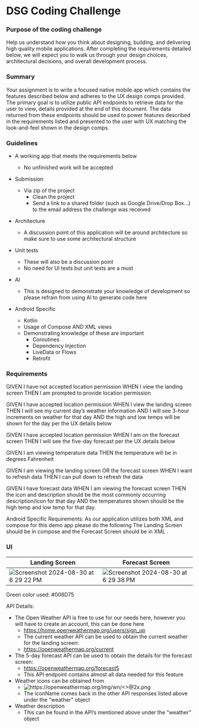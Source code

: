 # DSG Coding Challenge

### Purpose of the coding challenge
Help us understand how you think about designing, building, and delivering high quality mobile applications. After
completing the requirements detailed below, we will expect you to walk us through your design choices, architectural
decisions, and overall development process.

### Summary
Your assignment is to write a focused native mobile app which contains the features described below and adheres to the
UX design comps provided.
The primary goal is to utilize public API endpoints to retrieve data for the user to view, details provided at the end of this
document. The data returned from these endpoints should be used to power features described in the requirements
listed and presented to the user with UX matching the look-and-feel shown in the design comps.

### Guidelines
- A working app that meets the requirements below
  - No unfinished work will be accepted
- Submission
  - Via zip of the project
    - Clean the project
    - Send a link to a shared folder (such as Google Drive/Drop Box...) to the email address the
challenge was received

- Architecture
  - A discussion point of this application will be around architecture so make sure to use some architectural
structure
- Unit tests
  - These will also be a discussion point
  - No need for UI tests but unit tests are a must
- AI
  - This is designed to demonstrate your knowledge of development so please refrain from using AI to
generate code here

- Android Specific
  - Kotlin
  - Usage of Compose AND XML views
  - Demonstrating knowledge of these are important
    - Coroutines
    - Dependency Injection
    - LiveData or Flows
    - Retrofit

### Requirements
GIVEN I have not accepted location permission
WHEN I view the landing screen
THEN I am prompted to provide location permission

GIVEN I have accepted location permission
WHEN I view the landing screen
THEN I will see my current day’s weather information AND I will see 3-hour increments on weather for that day AND the
high and low temps will be shown for the day per the UX details below

GIVEN I have accepted location permission
WHEN I am on the forecast screen
THEN I will see the five-day forecast per the UX details below

GIVEN I am viewing temperature data
THEN the temperature will be in degrees Fahrenheit

GIVEN I am viewing the landing screen OR the forecast screen
WHEN I want to refresh data
THEN I can pull down to refresh the data

GIVEN I have forecast data
WHEN I am viewing the forecast screen
THEN the icon and description should be the most commonly occurring description/icon for that day AND the
temperatures shown should be the high temp and low temp for that day.

Android Specific Requirements:
As our application utilizes both XML and compose for this demo app please do the following
The Landing Screen should be in compose and the Forecast Screen should be in XML .

### UI
| Landing Screen | Forecast Screen |
| ------------- | ------------- |
| ![Screenshot 2024-08-30 at 6 29 22 PM](https://github.com/user-attachments/assets/d1bf8563-6581-45ef-80e3-dfa51277acf9)  | ![Screenshot 2024-08-30 at 6 29 38 PM](https://github.com/user-attachments/assets/5944e371-a08f-431e-8650-4ccbef7c5cec)  |

Green color used: #008D75


API Details:
- The Open Weather API is free to use for our needs here, however you will have to create an account, this can be
done here
  - https://home.openweathermap.org/users/sign_up
  - The current weather API can be used to obtain the current weather for the landing screen:
  - https://openweathermap.org/current
- The 5-day forecast API can be used to obtain the details for the forecast screen:
  - https://openweathermap.org/forecast5
  - This API endpoint contains almost all data needed for this feature
- Weather icons can be obtained from
  - ![https://openweathermap.org/img/wn/<<iconName>>@2x.png](https://openweathermap.org/img/wn/<<iconName>>@2x.png)
  - The iconName comes back in the other API responses listed above under the “weather” object
- Weather description
  - This can be found in the API’s mentioned above under the “weather” object
